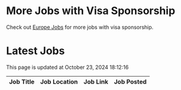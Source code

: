 # More Jobs with Visa Sponsorship

Check out [Europe Jobs](https://github.com/sureshparimi/europejobs#latest-jobs) for more jobs with visa sponsorship.

# Latest Jobs

This page is updated at October 23, 2024 18:12:16

| Job Title | Job Location | Job Link | Job Posted |
| --- | --- | --- | --- |
